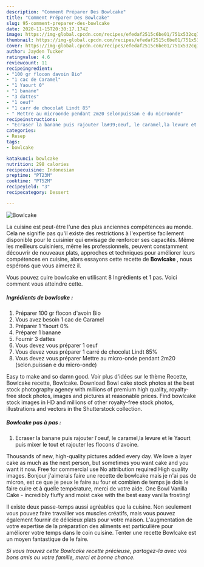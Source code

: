 ```yaml
---
description: "Comment Préparer Des Bowlcake"
title: "Comment Préparer Des Bowlcake"
slug: 95-comment-preparer-des-bowlcake
date: 2020-11-15T20:30:17.174Z
image: https://img-global.cpcdn.com/recipes/efedaf2515c6be01/751x532cq70/bowlcake-photo-principale-de-la-recette.jpg
thumbnail: https://img-global.cpcdn.com/recipes/efedaf2515c6be01/751x532cq70/bowlcake-photo-principale-de-la-recette.jpg
cover: https://img-global.cpcdn.com/recipes/efedaf2515c6be01/751x532cq70/bowlcake-photo-principale-de-la-recette.jpg
author: Jayden Tucker
ratingvalue: 4.6
reviewcount: 11
recipeingredient:
- "100 gr flocon davoin Bio"
- "1 cac de Caramel"
- "1 Yaourt 0"
- "1 banane"
- "3 dattes"
- "1 oeuf"
- "1 carr de chocolat Lindt 85"
- " Mettre au microonde pendant 2m20 selonpuissan e du microonde"
recipeinstructions:
- "Ecraser la banane puis rajouter l&#39;oeuf, le caramel,la levure et le Yaourt puis mixer le tout et rajouter les flocons d&#39;avoine."
categories:
- Resep
tags:
- bowlcake

katakunci: bowlcake 
nutrition: 298 calories
recipecuisine: Indonesian
preptime: "PT23M"
cooktime: "PT52M"
recipeyield: "3"
recipecategory: Dessert

---
```



![Bowlcake](https://img-global.cpcdn.com/recipes/efedaf2515c6be01/751x532cq70/bowlcake-photo-principale-de-la-recette.jpg)

La cuisine est peut-être l'une des plus anciennes compétences au monde. Cela ne signifie pas qu'il existe des restrictions à l'expertise facilement disponible pour le cuisinier qui envisage de renforcer ses capacités. Même les meilleurs cuisiniers, même les professionnels, peuvent constamment découvrir de nouveaux plats, approches et techniques pour améliorer leurs compétences en cuisine, alors essayons cette recette de <strong> Bowlcake </strong>, nous espérons que vous aimerez il.

<!--inarticleads1-->

Vous pouvez cuire bowlcake en utilisant 8 Ingrédients et 1 pas. Voici comment vous atteindre cette.

##### Ingrédients de bowlcake :

1. Préparer 100 gr flocon d&#39;avoin Bio
1. Vous avez besoin 1 cac de Caramel
1. Préparer 1 Yaourt 0%
1. Préparer 1 banane
1. Fournir 3 dattes
1. Vous devez vous préparer 1 oeuf
1. Vous devez vous préparer 1 carré de chocolat Lindt 85%
1. Vous devez vous préparer  Mettre au micro-onde pendant 2m20 (selon.puissan e du micro-onde)


Easy to make and so damn good. Voir plus d&#39;idées sur le thème Recette, Bowlcake recette, Bowlcake. Download Bowl cake stock photos at the best stock photography agency with millions of premium high quality, royalty-free stock photos, images and pictures at reasonable prices. Find bowlcake stock images in HD and millions of other royalty-free stock photos, illustrations and vectors in the Shutterstock collection. 

<!--inarticleads2-->

##### Bowlcake pas à pas :

1. Ecraser la banane puis rajouter l&#39;oeuf, le caramel,la levure et le Yaourt puis mixer le tout et rajouter les flocons d&#39;avoine.


Thousands of new, high-quality pictures added every day. We love a layer cake as much as the next person, but sometimes you want cake and you want it now. Free for commercial use No attribution required High quality images. Bonjour j&#39;aimerais faire une recette de bowlcake mais je n&#39;ai pas de micron, est ce que je peux le faire au four et combien de temps je dois le faire cuire et à quelle température, merci de votre aide. One Bowl Vanilla Cake - incredibly fluffy and moist cake with the best easy vanilla frosting! 

<!--inarticleads1-->

<p>
Il existe deux passe-temps aussi agréables que la cuisine. Non seulement vous pouvez faire travailler vos muscles créatifs, mais vous pouvez également fournir de délicieux plats pour votre maison. L'augmentation de votre expertise de la préparation des aliments est particulière pour améliorer votre temps dans le coin cuisine. Tenter une recette Bowlcake est un moyen fantastique de le faire.
</p>

<p>
<i>Si vous trouvez cette Bowlcake recette précieuse, partagez-la avec vos bons amis ou votre famille, merci et bonne chance.</i>
</p>
